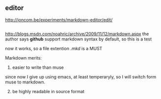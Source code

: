 ## editor
http://joncom.be/experiments/markdown-editor/edit/

## 
http://blogs.msdn.com/noahric/archive/2009/11/12/markdown.aspx
the author says
**github** 
support markdown syntax by default, so this is a test

now it works, so a file extention *.mkd* is a MUST


Markdown merits:

1.	 easier to write than muse

since now I give up using emacs, at least temperaryly, so I will switch form 
muse to markdown.

2. be highly readable in source format
